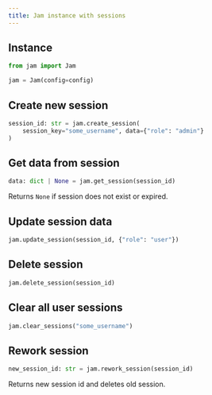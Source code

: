 ```yaml
---
title: Jam instance with sessions
---
```


## Instance
```python
from jam import Jam

jam = Jam(config=config)
```

## Create new session
```python
session_id: str = jam.create_session(
    session_key="some_username", data={"role": "admin"}
)
```

## Get data from session
```python
data: dict | None = jam.get_session(session_id)
```
Returns `None` if session does not exist or expired.

## Update session data
```python
jam.update_session(session_id, {"role": "user"})
```

## Delete session
```python
jam.delete_session(session_id)
```

## Clear all user sessions
```python
jam.clear_sessions("some_username")
```

## Rework session
```python
new_session_id: str = jam.rework_session(session_id)
```
Returns new session id and deletes old session.
